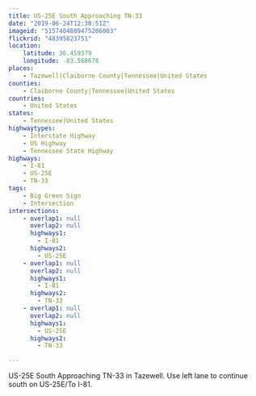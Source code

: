 ```yaml
---
title: US-25E South Approaching TN-33
date: "2019-06-24T12:30:51Z"
imageid: "5157404889475206003"
flickrid: "48395823751"
location:
    latitude: 36.459379
    longitude: -83.568678
places:
    - Tazewell|Claiborne County|Tennessee|United States
counties:
    - Claiborne County|Tennessee|United States
countries:
    - United States
states:
    - Tennessee|United States
highwaytypes:
    - Interstate Highway
    - US Highway
    - Tennessee State Highway
highways:
    - I-81
    - US-25E
    - TN-33
tags:
    - Big Green Sign
    - Intersection
intersections:
    - overlap1: null
      overlap2: null
      highways1:
        - I-81
      highways2:
        - US-25E
    - overlap1: null
      overlap2: null
      highways1:
        - I-81
      highways2:
        - TN-33
    - overlap1: null
      overlap2: null
      highways1:
        - US-25E
      highways2:
        - TN-33

---
```

US-25E South Approaching TN-33 in Tazewell.  Use left lane to continue south on US-25E/To I-81.
